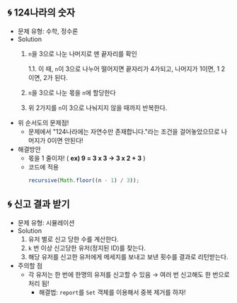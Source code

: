 ## 🌀 124나라의 숫자

- 문제 유형: 수학, 정수론
- Solution
  1. ```n```을 3으로 나눈 나머지로 맨 끝자리를 확인

     1.1. 이 때, ```n```이 3으로 나누어 떨어지면 끝자리가 4가되고, 나머지가 1이면, 1 2이면, 2가 된다.
  2. ```n```을 3으로 나눈 몫을 ```n```에 할당한다
  3. 위 2가지를 ```n```이 3으로 나눠지지 않을 때까지 반복한다.
- 위 순서도의 문제점!
  - 문제에서 "124나라에는 자연수만 존재합니다."라는 조건을 걸어놓았으므로 나머지가 0이면 안된다!
- 해결방안
  - 몫을 1 줄이자! ( **ex) 9 = 3 x 3 → 3 x 2 + 3** )
  - 코드에 적용
    ```jsx
    recursive(Math.floor((n - 1) / 3));
    ```

## 🌀 신고 결과 받기

- 문제 유형: 시뮬레이션
- Solution
    1. 유저 별로 신고 당한 수를 계산한다.
    2. ```k``` 번 이상 신고당한 유저(정지된 ID)를 찾는다.
    3. 해당 유저를 신고한 유저에게 메세지를 보내고 보낸 횟수를 결과로 리턴받는다.
- 주의할 점
    - 각 유저는 한 번에 한명의 유저를 신고할 수 있음 → 여러 번 신고해도 한 번으로 처리 됨!
        - 해결법: ```report```를 ```Set``` 객체를 이용해서 중복 제거를 하자!